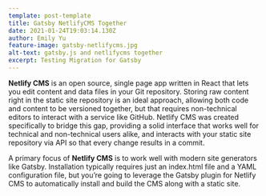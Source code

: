 ```yaml
---
template: post-template
title: Gatsby NetlifyCMS Together
date: 2021-01-24T19:03:14.130Z
author: Emily Yu
feature-image: gatsby-netlifycms.jpg
alt-text: gatsby.js and netlifycms together
excerpt: Testing Migration for Gatsby
---
```

**Netlify CMS** is an open source, single page app written in React that lets you edit content and data files in your Git repository. Storing raw content right in the static site repository is an ideal approach, allowing both code and content to be versioned together, but that requires non-technical editors to interact with a service like GitHub. Netlify CMS was created specifically to bridge this gap, providing a solid interface that works well for technical and non-technical users alike, and interacts with your static site repository via API so that every change results in a commit.

A primary focus of **Netlify CMS** is to work well with modern site generators like Gatsby. Installation typically requires just an index.html file and a YAML configuration file, but you’re going to leverage the Gatsby plugin for Netlify CMS to automatically install and build the CMS along with a static site.
